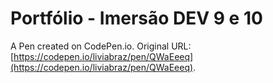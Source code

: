 # Portfólio - Imersão DEV 9 e 10

A Pen created on CodePen.io. Original URL: [https://codepen.io/liviabraz/pen/QWaEeeq](https://codepen.io/liviabraz/pen/QWaEeeq).


